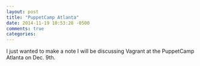 ```yaml
---
layout: post
title: "PuppetCamp Atlanta"
date: 2014-11-19 10:53:28 -0500
comments: true
categories: 
---
```

I just wanted to make a note I will be discussing Vagrant at the PuppetCamp Atlanta on Dec. 9th.